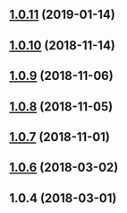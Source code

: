 <a name="1.0.11"></a>
## [1.0.11](https://github.com/tinper-bee/bee-city-select/compare/v1.0.10...v1.0.11) (2019-01-14)



<a name="1.0.10"></a>
## [1.0.10](https://github.com/tinper-bee/bee-city-select/compare/v1.0.9...v1.0.10) (2018-11-14)



<a name="1.0.9"></a>
## [1.0.9](https://github.com/tinper-bee/bee-city-select/compare/v1.0.8...v1.0.9) (2018-11-06)



<a name="1.0.8"></a>
## [1.0.8](https://github.com/tinper-bee/bee-city-select/compare/v1.0.7...v1.0.8) (2018-11-05)



<a name="1.0.7"></a>
## [1.0.7](https://github.com/tinper-bee/bee-city-select/compare/v1.0.6...v1.0.7) (2018-11-01)



<a name="1.0.6"></a>
## [1.0.6](https://github.com/tinper-bee/bee-city-select/compare/v1.0.4...v1.0.6) (2018-03-02)



<a name="1.0.4"></a>
## 1.0.4 (2018-03-01)



